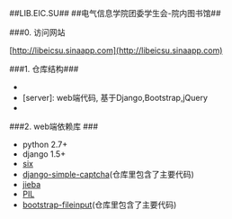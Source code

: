 ##LIB.EIC.SU##
##电气信息学院团委学生会-院内图书馆##

###0. 访问网站

[http://libeicsu.sinaapp.com](http://libeicsu.sinaapp.com)

###1. 仓库结构###
- [doc]: 存放文档
- [server]: web端代码, 基于Django,Bootstrap,jQuery
- [client]: 客户端代码

###2. web端依赖库 ###
- python 2.7+
- django 1.5+
- [six](https://pypi.python.org/pypi/six)
- [django-simple-captcha](https://github.com/mbi/django-simple-captcha)(仓库里包含了主要代码)
- [jieba](https://github.com/fxsjy/jieba)
- [PIL](http://www.pythonware.com/products/pil/)
- [bootstrap-fileinput](https://github.com/kartik-v/bootstrap-fileinput)(仓库里包含了主要代码)
